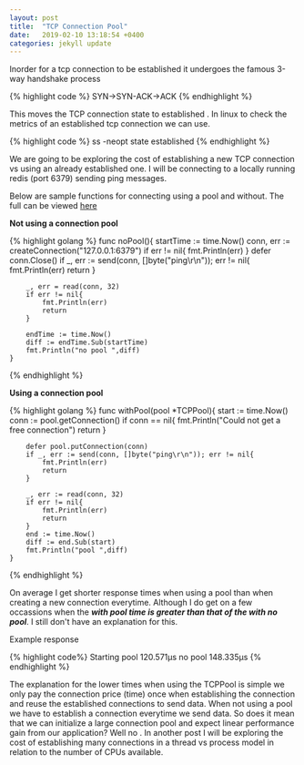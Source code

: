 ```yaml
---
layout: post
title:  "TCP Connection Pool"
date:   2019-02-10 13:18:54 +0400
categories: jekyll update
---
```


Inorder for a tcp connection to be established it undergoes the famous 3-way handshake process

{% highlight code %}
                         SYN->SYN-ACK->ACK
{% endhighlight %}

This moves the TCP connection state to established . In linux to check the metrics of an established tcp connection we can use.

{% highlight code %}
                     ss  -neopt  state established 
{% endhighlight %}

We are going to be exploring the cost of establishing a new TCP connection vs using an already established one. I will be connecting to a locally running redis (port 6379) sending ping messages.

Below are sample functions for connecting using a pool and without. The full can be viewed [here](https://github.com/michaelmwangi/blog/tree/master/connectionpool)

**Not using a connection pool**

{% highlight golang %}
    func noPool(){
    	startTime := time.Now()
	    conn, err := createConnection("127.0.0.1:6379")
    	if err != nil{
		    fmt.Println(err)
	    }
	    defer conn.Close()
    	if _, err := send(conn, []byte("ping\r\n")); err != nil{
		    fmt.Println(err)
		    return
	    }

	    _, err = read(conn, 32)
	    if err != nil{
		    fmt.Println(err)
		    return 
	    }

	    endTime := time.Now()
	    diff := endTime.Sub(startTime)
	    fmt.Println("no pool ",diff)
    }
{% endhighlight %}

**Using a connection pool**

{% highlight golang %}
    func withPool(pool *TCPPool){
	    start := time.Now()
    	conn := pool.getConnection()
	    if conn == nil{
    		fmt.Println("Could not get a free connection")
		    return 
	    }

    	defer pool.putConnection(conn)
	    if _, err := send(conn, []byte("ping\r\n")); err != nil{
    		fmt.Println(err)
		    return
	    }

	    _, err := read(conn, 32)
    	if err != nil{
		    fmt.Println(err)
		    return 
	    }
	    end := time.Now()
    	diff := end.Sub(start)
	    fmt.Println("pool ",diff)
    }
{% endhighlight %}

On average I get shorter response times when using a pool than when creating a new connection everytime. Although I do get on a few occassions when the **_with pool time is greater than that of the with no pool_**. I still don't have an explanation for this.

Example response 

{% highlight code%}
    Starting
    pool   120.571µs
    no pool  148.335µs
{% endhighlight %}


The explanation for the lower times when using the TCPPool is simple we only pay the connection price (time) once when establishing the connection and reuse the established connections to send data. When not using a pool we have to establish a connection everytime we send data. So does it mean that we can initialize a large connection pool and expect linear performance gain from our application? Well no . In another post I will be exploring the cost of establishing many connections in a thread vs process model in relation to the number of CPUs available.
